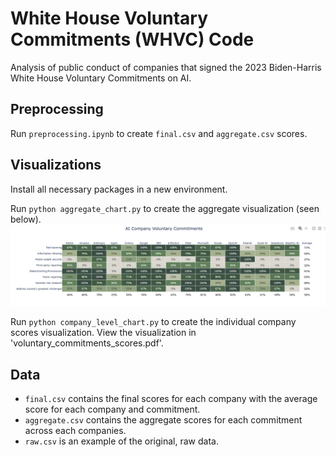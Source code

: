 # White House Voluntary Commitments (WHVC) Code
Analysis of public conduct of companies that signed the 2023 Biden-Harris White House Voluntary Commitments on AI.


## Preprocessing
Run `preprocessing.ipynb` to create `final.csv` and `aggregate.csv` scores.

## Visualizations
Install all necessary packages in a new environment. 

Run `python aggregate_chart.py` to create the aggregate visualization (seen below).
![alt text](agg_chart.png)

Run `python company_level_chart.py` to create the individual company scores visualization. View the visualization in 'voluntary_commitments_scores.pdf'.

## Data
- `final.csv` contains the final scores for each company with the average score for each company and commitment.
- `aggregate.csv` contains the aggregate scores for each commitment across each companies.
- `raw.csv` is an example of the original, raw data.